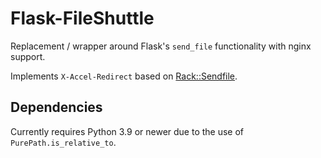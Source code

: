 # Flask-FileShuttle

Replacement / wrapper around Flask's `send_file` functionality with nginx support.

Implements `X-Accel-Redirect` based on [Rack::Sendfile][].

[Rack::Sendfile]: https://www.rubydoc.info/gems/rack/Rack/Sendfile

## Dependencies

Currently requires Python 3.9 or newer due to the use of `PurePath.is_relative_to`.
